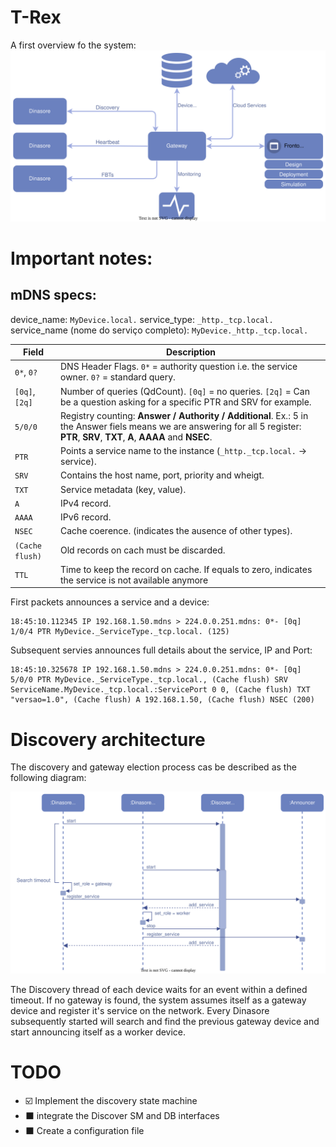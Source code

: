 # T-Rex

A first overview fo the system:
![](./docs/system-diagram.svg)

# Important notes:
## mDNS specs:

device_name: `MyDevice.local.`
service_type: `_http._tcp.local.`
service_name (nome do serviço completo): `MyDevice._http._tcp.local.`

| Field           | Description                                                                 |
|-----------------|-----------------------------------------------------------------------------|
| `0*`, `0?`      | DNS Header Flags. `0*` = authority question i.e. the service owner. `0?` = standard query. |
| `[0q]`, `[2q]`  | Number of queries (QdCount). `[0q]` = no queries. `[2q]` = Can be a question asking for a specific PTR and SRV for example.    |
| `5/0/0`         | Registry counting: **Answer / Authority / Additional**. Ex.: 5 in the Answer fiels means we are answering for all 5 register: **PTR**, **SRV**, **TXT**, **A**, **AAAA** and **NSEC**.               |
| `PTR`           | Points a service name to the instance  (`_http._tcp.local.` → service).|
| `SRV`           | Contains the host name, port, priority and wheigt.       |
| `TXT`           | Service metadata (key, value).                                  |
| `A`             | IPv4 record.                                         |
| `AAAA`          | IPv6 record.                                         |
| `NSEC`          | Cache coerence. (indicates the ausence of other types).        |
| `(Cache flush)` | Old records on cach must be discarded.               |
| `TTL`              | Time to keep the record on cache. If equals to zero, indicates the service is not available anymore|


First packets announces a service and a device:
``` text 
18:45:10.112345 IP 192.168.1.50.mdns > 224.0.0.251.mdns: 0*- [0q] 1/0/4 PTR MyDevice._ServiceType._tcp.local. (125)
```
Subsequent servies announces full details about the service, IP and Port:
``` text
18:45:10.325678 IP 192.168.1.50.mdns > 224.0.0.251.mdns: 0*- [0q] 5/0/0 PTR MyDevice._ServiceType._tcp.local., (Cache flush) SRV ServiceName.MyDevice._tcp.local.:ServicePort 0 0, (Cache flush) TXT "versao=1.0", (Cache flush) A 192.168.1.50, (Cache flush) NSEC (200)
```
# Discovery architecture
The discovery and gateway election process cas be described as the following diagram:

![](./docs/discover-announcer-sequence.svg)

The Discovery thread of each device waits for an event within a defined timeout. If no gateway is found, the system assumes itself as a gateway device and register it's service on the network. Every Dinasore subsequently started will search and find the previous gateway device and start announcing itself as a worker device.

# TODO

- ☑️ Implement the discovery state machine
- ⬛️ integrate the Discover SM and DB interfaces
- ⬛️ Create a configuration file
